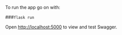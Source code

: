 To run the app go on with:

###`flask run`

Open [http://localhost:5000](http://localhost:5000) to view and test Swagger.

